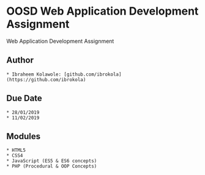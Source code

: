 # OOSD Web Application Development Assignment
Web Application Development Assignment

## Author
    * Ibraheem Kolawole: [github.com/ibrokola](https://github.com/ibrokola)

## Due Date
    * 28/01/2019
    * 11/02/2019

## Modules
    * HTML5
    * CSS4
    * JavaScript (ES5 & ES6 concepts)
    * PHP (Procedural & OOP Concepts)